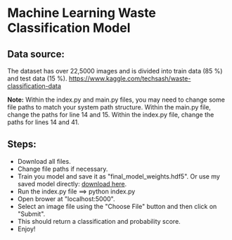 # Machine Learning Waste Classification Model

## Data source:
The dataset has over 22,5000 images and is divided into train data (85 %) and test data (15 %).
https://www.kaggle.com/techsash/waste-classification-data

**Note:** Within the index.py and main.py files, you may need to change some file paths to match your system path structure. Within the main.py file, change the paths for line 14 and 15. Within the index.py file, change the paths for lines 14 and 41. 

## Steps:
* Download all files.
* Change file paths if necessary.
* Train you model and save it as "final_model_weights.hdf5". Or use my saved model directly: [download here](https://drive.google.com/file/d/14etoYYQeiAM37r1Yc-NxrnbPzXe88aG0/view?usp=sharing).
* Run the index.py file ==> python index.py
* Open brower at "localhost:5000".
* Select an image file using the "Choose File" button and then click on "Submit".
* This should return a classification and probability score.
* Enjoy!
